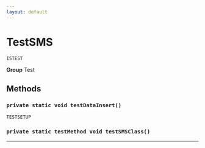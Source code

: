 ```yaml
---
layout: default
---
```

# TestSMS

`ISTEST`



**Group** Test

## Methods
### `private static void testDataInsert()`

`TESTSETUP`
### `private static testMethod void testSMSClass()`
---
